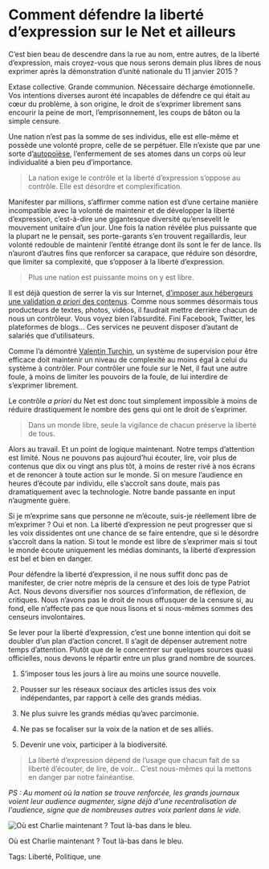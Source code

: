 # Comment défendre la liberté d’expression sur le Net et ailleurs

C’est bien beau de descendre dans la rue au nom, entre autres, de la liberté d’expression, mais croyez-vous que nous serons demain plus libres de nous exprimer après la démonstration d’unité nationale du 11 janvier 2015 ?

Extase collective. Grande communion. Nécessaire décharge émotionnelle. Vos intentions diverses auront été incapables de défendre ce qui était au cœur du problème, à son origine, le droit de s’exprimer librement sans encourir la peine de mort, l’emprisonnement, les coups de bâton ou la simple censure.

Une nation n’est pas la somme de ses individus, elle est elle-même et possède une volonté propre, celle de se perpétuer. Elle n’existe que par une sorte d’[autopoïèse](http://fr.wikipedia.org/wiki/Autopo%C3%AF%C3%A8se), l’enfermement de ses atomes dans un corps où leur individualité a bien peu d’importance.

> La nation exige le contrôle et la liberté d’expression s’oppose au contrôle. Elle est désordre et complexification.

Manifester par millions, s’affirmer comme nation est d’une certaine manière incompatible avec la volonté de maintenir et de développer la liberté d’expression, c’est-à-dire une gigantesque diversité qu’ensevelit le mouvement unitaire d’un jour. Une fois la nation révélée plus puissante que la plupart ne le pensait, ses porte-garants s’en trouvent regaillardis, leur volonté redouble de maintenir l’entité étrange dont ils sont le fer de lance. Ils n’auront d’autres fins que renforcer sa carapace, que réduire son désordre, que limiter sa complexité, que s’opposer à la liberté d’expression.

> Plus une nation est puissante moins on y est libre.

Il est déjà question de serrer la vis sur Internet, [d’imposer aux hébergeurs une validation *a priori* des contenus](http://www.lasic.fr/?p=694). Comme nous sommes désormais tous producteurs de textes, photos, vidéos, il faudrait mettre derrière chacun de nous un contrôleur. Vous voyez bien l’absurdité. Fini Facebook, Twitter, les plateformes de blogs… Ces services ne peuvent disposer d’autant de salariés que d’utilisateurs.

Comme l’a démontré [Valentin Turchin](http://en.wikipedia.org/wiki/Valentin_Turchin), un système de supervision pour être efficace doit maintenir un niveau de complexité au moins égal à celui du système à contrôler. Pour contrôler une foule sur le Net, il faut une autre foule, à moins de limiter les pouvoirs de la foule, de lui interdire de s’exprimer librement.

Le contrôle *a priori* du Net est donc tout simplement impossible à moins de réduire drastiquement le nombre des gens qui ont le droit de s’exprimer.

> Dans un monde libre, seule la vigilance de chacun préserve la liberté de tous.

Alors au travail. Et un point de logique maintenant. Notre temps d’attention est limité. Nous ne pouvons pas aujourd’hui écouter, lire, voir plus de contenus que dix ou vingt ans plus tôt, à moins de rester rivé à nos écrans et de renoncer à toute action sur le monde. Si on mesure l’audience en heures d’écoute par individu, elle s’accroît sans doute, mais pas dramatiquement avec la technologie. Notre bande passante en input n’augmente guère.

Si je m’exprime sans que personne ne m’écoute, suis-je réellement libre de m’exprimer ? Oui et non. La liberté d’expression ne peut progresser que si les voix dissidentes ont une chance de se faire entendre, que si le désordre s’accroît dans la nation. Si tout le monde est libre de s’exprimer mais si tout le monde écoute uniquement les médias dominants, la liberté d’expression est bel et bien en danger.

Pour défendre la liberté d’expression, il ne nous suffit donc pas de manifester, de crier notre mépris de la censure et des lois de type Patriot Act. Nous devons diversifier nos sources d’information, de réflexion, de critiques. Nous n’avons pas le droit de nous offusquer de la censure si, au fond, elle n’affecte pas ce que nous lisons et si nous-mêmes sommes des censeurs involontaires.

Se lever pour la liberté d’expression, c’est une bonne intention qui doit se doubler d’un plan d’action concret. Il s’agit de dépenser autrement notre temps d’attention. Plutôt que de le concentrer sur quelques sources quasi officielles, nous devons le répartir entre un plus grand nombre de sources.

1. S’imposer tous les jours à lire au moins une source nouvelle.

2. Pousser sur les réseaux sociaux des articles issus des voix indépendantes, par rapport à celle des grands médias.

3. Ne plus suivre les grands médias qu’avec parcimonie.

4. Ne pas se focaliser sur la voix de la nation et de ses alliés.

5. Devenir une voix, participer à la biodiversité.

> La liberté d’expression dépend de l’usage que chacun fait de sa liberté d’écouter, de lire, de voir… C’est nous-mêmes qui la mettons en danger par notre fainéantise.

*PS : Au moment où la nation se trouve renforcée, les grands journaux voient leur audience augmenter, signe déjà d'une recentralisation de l'audience, signe que de nombreuses autres voix parlent dans le vide.*

![Où est Charlie maintenant ? Tout là-bas dans le bleu.](http://blog.tcrouzet.comhttps://tcrouzet.com/images_tc/2015/01/soleil.jpg)

Où est Charlie maintenant ? Tout là-bas dans le bleu.



Tags: Liberté, Politique, une